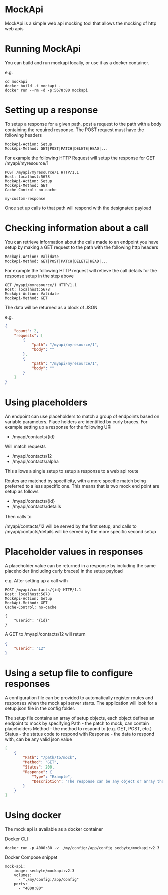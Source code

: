 # MockApi

MockApi is a simple web api mocking tool that allows the mocking of http web apis

# Running MockApi

You can build and run mockapi locally, or use it as a docker container. 

e.g.
``` Command Line
cd mockapi
docker build -t mockapi .
docker run --rm -d -p:5678:80 mockapi
```

# Setting up a response

To setup a response for a given path, post a request to the path with a body containing the required response. The POST request must have the following headers

```
MockApi-Action: Setup
MockApi-Method: GET|POST|PATCH|DELETE|HEAD|...
```

For example the following HTTP Request will setup the response for GET /myapi/myresource/1

```HTTP
POST /myapi/myresource/1 HTTP/1.1
Host: localhost:5678
MockApi-Action: Setup
MockApi-Method: GET
Cache-Control: no-cache

my-custom-response
```

Once set up calls to that path will respond with the designated payload

# Checking information about a call

You can retrieve information about the calls made to an endpoint you have setup by making a GET request to the path with the following http headers

```
MockApi-Action: Validate
MockApi-Method: GET|POST|PATCH|DELETE|HEAD|...
```

For example the following HTTP request will retieve the call details for the response setup in the step above

```HTTP
GET /myapi/myresource/1 HTTP/1.1
Host: localhost:5678
MockApi-Action: Validate
MockApi-Method: GET
```

The data will be returned as a block of JSON

e.g.

```JSON
{
    "count": 2,
    "requests": [
        {
            "path": "/myapi/myresource/1",
            "body": ""
        },
        {
            "path": "/myapi/myresource/1",
            "body": ""
        }
    ]
}
```

# Using placeholders 

An endpoint can use placeholders to match a group of endpoints based on variable parameters. Place holders are identified by curly braces. For example setting up a response for the following URI

* /myapi/contacts/{id}

Will match requests

* /myapi/contacts/12
* /myapi/contacts/alpha

This allows a single setup to setup a response to a web api route

Routes are matched by specificity, with a more specific match being preferred to a less specific one. This means that is two mock end point are setup as follows

* /myapi/contacts/{id}
* /myapi/contacts/details

Then calls to

/myapi/contacts/12 will be served by the first setup, and calls to /myapi/contacts/details will be served by the more specific second setup

# Placeholder values in responses
A placeholder value can be returned in a response by including the same placeholder (including curly braces) in the setup payload

e.g. After setting up a call with

```HTTP
POST /myapi/contacts/{id} HTTP/1.1
Host: localhost:5678
MockApi-Action: Setup
MockApi-Method: GET
Cache-Control: no-cache

{
    "userid": "{id}"
}
```

A GET to /myapi/contacts/12 will return

``` JSON
{
    "userid": "12"
}
```

# Using a setup file to configure responses

A configuration file can be provided to automatically register routes and responses when the mock api server starts.
The application will look for a setup.json file in the config folder.

The setup file contains an array of setup objects, each object defines an endpoint to mock by specifying 
Path - the patch to mock, can contain placeholders
Method - the method to respond to (e.g. GET, POST, etc.)
Status - the status code to respond with
Response - the data to respond with, can be any valid json value

```JSON
[
    {
        "Path": "/path/to/mock",
        "Method": "GET",
        "Status": 200,
        "Response": {
            "Type": "Example",
            "Description": "The response can be any object or array that you want to return" 
        }
    }
]
```

# Using docker
The mock api is available as a docker container

Docker CLI

```docker run -p 4000:80 -v ./my/config:/app/config secbyte/mockapi:v2.3```

Docker Compose snippet
```
mock-api:
    image: secbyte/mockapi:v2.3
    volumes:
      - "./my/config:/app/config"
    ports:
      - "4000:80"
```